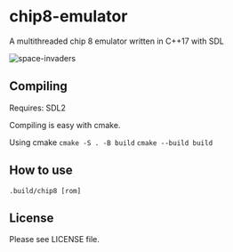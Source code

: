 # chip8-emulator
A multithreaded chip 8 emulator written in C++17 with SDL

![space-invaders](https://github.com/gregstula/chip8/screenshot.png)


## Compiling
Requires: SDL2

Compiling is easy with cmake.

Using cmake
`cmake -S . -B build`
`cmake --build build`

## How to use
`.build/chip8 [rom]`

## License
Please see LICENSE file.
